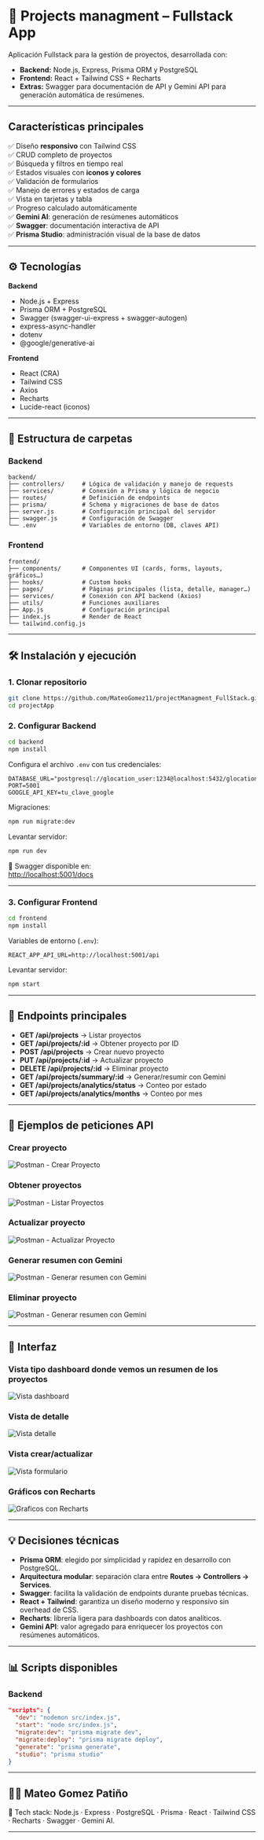 # 📂 Projects managment – Fullstack App

Aplicación Fullstack para la gestión de proyectos, desarrollada con:

- **Backend:** Node.js, Express, Prisma ORM y PostgreSQL  
- **Frontend:** React + Tailwind CSS + Recharts  
- **Extras:** Swagger para documentación de API y Gemini API para generación automática de resúmenes.

---

##  Características principales

✅ Diseño **responsivo** con Tailwind CSS  
✅ CRUD completo de proyectos  
✅ Búsqueda y filtros en tiempo real  
✅ Estados visuales con **iconos y colores**  
✅ Validación de formularios  
✅ Manejo de errores y estados de carga  
✅ Vista en tarjetas y tabla  
✅ Progreso calculado automáticamente  
✅ **Gemini AI**: generación de resúmenes automáticos  
✅ **Swagger**: documentación interactiva de API  
✅ **Prisma Studio**: administración visual de la base de datos  

---

## ⚙️ Tecnologías

**Backend**  
- Node.js + Express  
- Prisma ORM + PostgreSQL  
- Swagger (swagger-ui-express + swagger-autogen)  
- express-async-handler  
- dotenv  
- @google/generative-ai  

**Frontend**  
- React (CRA)  
- Tailwind CSS  
- Axios  
- Recharts  
- Lucide-react (iconos)  

---

## 📂 Estructura de carpetas

### Backend
```
backend/
├── controllers/     # Lógica de validación y manejo de requests
├── services/        # Conexión a Prisma y lógica de negocio
├── routes/          # Definición de endpoints
├── prisma/          # Schema y migraciones de base de datos
├── server.js        # Configuración principal del servidor
├── swagger.js       # Configuración de Swagger
└── .env             # Variables de entorno (DB, claves API)
```

### Frontend
```
frontend/
├── components/      # Componentes UI (cards, forms, layouts, gráficos…)
├── hooks/           # Custom hooks
├── pages/           # Páginas principales (lista, detalle, manager…)
├── services/        # Conexión con API backend (Axios)
├── utils/           # Funciones auxiliares
├── App.js           # Configuración principal
├── index.js         # Render de React
└── tailwind.config.js
```

---

## 🛠️ Instalación y ejecución

### 1. Clonar repositorio
```bash
git clone https://github.com/MateoGomez11/projectManagment_FullStack.git
cd projectApp
```

### 2. Configurar Backend
```bash
cd backend
npm install
```

Configura el archivo `.env` con tus credenciales:

```env
DATABASE_URL="postgresql://glocation_user:1234@localhost:5432/glocation"
PORT=5001
GOOGLE_API_KEY=tu_clave_google
```

Migraciones:
```bash
npm run migrate:dev
```

Levantar servidor:
```bash
npm run dev
```

📄 Swagger disponible en:  
[http://localhost:5001/docs](http://localhost:5001/docs)

---

### 3. Configurar Frontend
```bash
cd frontend
npm install
```

Variables de entorno (`.env`):
```env
REACT_APP_API_URL=http://localhost:5001/api
```

Levantar servidor:
```bash
npm start
```

---

## 📡 Endpoints principales

- **GET /api/projects** → Listar proyectos  
- **GET /api/projects/:id** → Obtener proyecto por ID  
- **POST /api/projects** → Crear nuevo proyecto  
- **PUT /api/projects/:id** → Actualizar proyecto  
- **DELETE /api/projects/:id** → Eliminar proyecto  
- **GET /api/projects/summary/:id** → Generar/resumir con Gemini  
- **GET /api/projects/analytics/status** → Conteo por estado  
- **GET /api/projects/analytics/months** → Conteo por mes  

---

## 🧪 Ejemplos de peticiones API




### Crear proyecto
![Postman - Crear Proyecto](Screenshots/CrearProyectoPostman.png)


### Obtener proyectos
![Postman - Listar Proyectos](Screenshots/ListarProyectosPostman.png)

### Actualizar proyecto
![Postman - Actualizar Proyecto](Screenshots/ActualizarProyectoPostman.png)

### Generar resumen con Gemini
![Postman - Generar resumen con Gemini](Screenshots/ResumenGemini.png)

### Eliminar proyecto
![Postman - Generar resumen con Gemini](Screenshots/EliminarProyecto.png)



---

## 🎨 Interfaz

### Vista tipo dashboard donde vemos un resumen de los proyectos
![Vista dashboard](Screenshots/dashboard.png)

### Vista de detalle
![Vista detalle](Screenshots/Detalle.png)

### Vista crear/actualizar
![Vista formulario](Screenshots/formulario.png)

### Gráficos con Recharts
![Graficos con Recharts](Screenshots/Graficos.png)


---

## 💡 Decisiones técnicas

- **Prisma ORM**: elegido por simplicidad y rapidez en desarrollo con PostgreSQL.  
- **Arquitectura modular**: separación clara entre **Routes → Controllers → Services**.  
- **Swagger**: facilita la validación de endpoints durante pruebas técnicas.  
- **React + Tailwind**: garantiza un diseño moderno y responsivo sin overhead de CSS.  
- **Recharts**: librería ligera para dashboards con datos analíticos.  
- **Gemini API**: valor agregado para enriquecer los proyectos con resúmenes automáticos.  

---

## 📊 Scripts disponibles

### Backend
```json
"scripts": {
  "dev": "nodemon src/index.js",
  "start": "node src/index.js",
  "migrate:dev": "prisma migrate dev",
  "migrate:deploy": "prisma migrate deploy",
  "generate": "prisma generate",
  "studio": "prisma studio"
}
```


---

## 👨‍💻 Mateo Gomez Patiño
📌 Tech stack: Node.js · Express · PostgreSQL · Prisma · React · Tailwind CSS · Recharts · Swagger · Gemini AI.  

---
